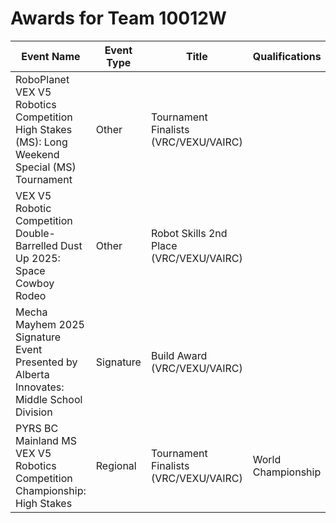 # Awards for Team 10012W

| Event Name | Event Type | Title | Qualifications |
|------------|------------|-------|----------------|
| RoboPlanet VEX V5 Robotics Competition High Stakes (MS): Long Weekend Special (MS) Tournament | Other | Tournament Finalists (VRC/VEXU/VAIRC) |  |
| VEX V5 Robotic Competition Double-Barrelled Dust Up 2025: Space Cowboy Rodeo | Other | Robot Skills 2nd Place (VRC/VEXU/VAIRC) |  |
| Mecha Mayhem 2025 Signature Event Presented by Alberta Innovates: Middle School Division | Signature | Build Award (VRC/VEXU/VAIRC) |  |
| PYRS BC Mainland MS VEX V5 Robotics Competition Championship: High Stakes | Regional | Tournament Finalists (VRC/VEXU/VAIRC) | World Championship |
